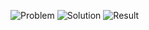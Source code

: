 ![Problem](https://github.com/flcristian/back-end-challenges/blob/master/insert-greatest-common-divisors-in-linked-list/problem.png)
![Solution](https://github.com/flcristian/back-end-challenges/blob/master/insert-greatest-common-divisors-in-linked-list/solution.png)
![Result](https://github.com/flcristian/back-end-challenges/blob/master/insert-greatest-common-divisors-in-linked-list/result.png)